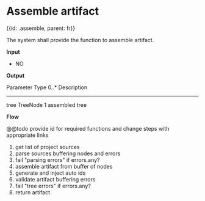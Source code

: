 # Assemble artifact
{{id: .assemble, parent: fr}}

The system shall provide the function to assemble artifact.

__Input__

* NO

__Output__

Parameter Type     0..* Description
--------- -------- ---- --------------
tree      TreeNode 1    assembled tree

__Flow__

@@todo provide id for required functions and change steps with appropriate links

1. get list of project sources
2. parse sources buffering nodes and errors
3. fail "parsing errors" if errors.any?
4. assemble artifact from buffer of nodes
5. generate and inject auto ids
6. validate artifact buffering errors
7. fail "tree errors" if errors.any?
8. return artifact
